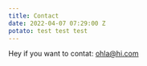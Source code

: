 ```yaml
---
title: Contact
date: 2022-04-07 07:29:00 Z
potato: test test test
---
```


Hey if you want to contat: [ohla@hi.com](mailto:ohla@hi.com)